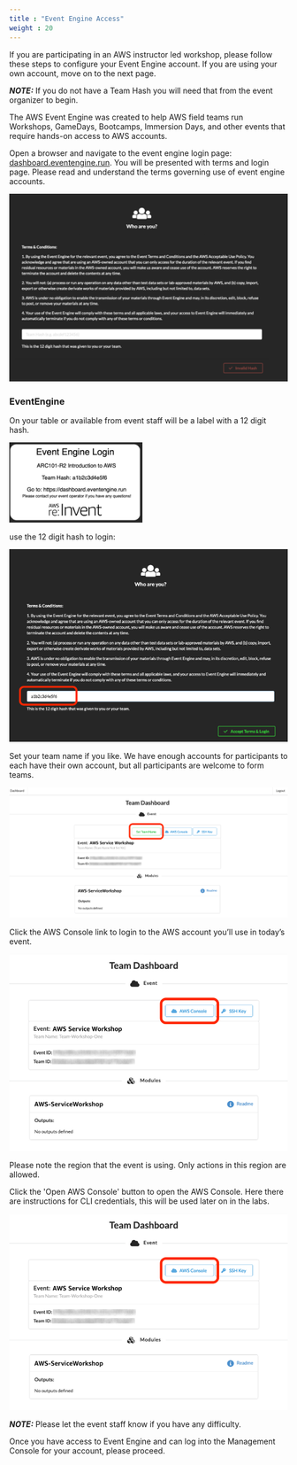 ```yaml
---
title : "Event Engine Access"
weight : 20
---
```



If you are participating in an AWS instructor led workshop, please follow these steps to configure your Event Engine account. If you are using your own account, move on to the next page.

**_NOTE:_** If you do not have a Team Hash you will need that from the event organizer to begin.

The AWS Event Engine was created to help AWS field teams run Workshops, GameDays, Bootcamps, Immersion Days, and other events that require hands-on access to AWS accounts.

Open a browser and navigate to the event engine login page: [dashboard.eventengine.run](https://dashboard.eventengine.run). You will be presented with terms and login page. Please read and understand the terms governing use of event engine accounts.

![hashfirstscreen](/static/setup/1.png)

### EventEngine

On your table or available from event staff will be a label with a 12 digit hash.

![hashlocation](/static/setup/2.png)

use the 12 digit hash to login: 

![hashlogin](/static/setup/3.png)

Set your team name if you like. We have enough accounts for participants to each have their own account, but all participants are welcome to form teams.

![teamname](/static/setup/4.png)


Click the AWS Console link to login to the AWS account you’ll use in today’s event.

![console](/static/setup/5.png)

Please note the region that the event is using. Only actions in this region are allowed.

Click the 'Open AWS Console' button to open the AWS Console. Here there are instructions for CLI credentials, this will be used later on in the labs.

![openconsole](/static/setup/5.png)

**_NOTE:_** Please let the event staff know if you have any difficulty.

Once you have access to Event Engine and can log into the Management Console for your account, please proceed.